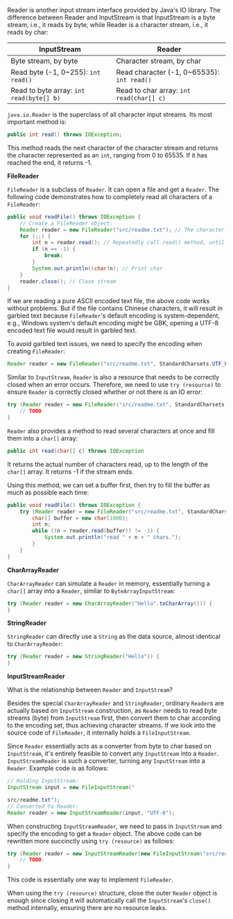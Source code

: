Reader is another input stream interface provided by Java's IO library. The difference between Reader and InputStream is that InputStream is a byte stream, i.e., it reads by byte, while Reader is a character stream, i.e., it reads by char:

| InputStream            | Reader               |
| ---------------------- | -------------------- |
| Byte stream, by byte   | Character stream, by char |
| Read byte (-1, 0~255): `int read()` | Read character (-1, 0~65535): `int read()` |
| Read to byte array: `int read(byte[] b)` | Read to char array: `int read(char[] c)` |

`java.io.Reader` is the superclass of all character input streams. Its most important method is:

```java
public int read() throws IOException;
```

This method reads the next character of the character stream and returns the character represented as an `int`, ranging from 0 to 65535. If it has reached the end, it returns -1.

**FileReader**

`FileReader` is a subclass of `Reader`. It can open a file and get a `Reader`. The following code demonstrates how to completely read all characters of a `FileReader`:

```java
public void readFile() throws IOException {
    // Create a FileReader object:
    Reader reader = new FileReader("src/readme.txt"); // The character encoding is ???
    for (;;) {
        int n = reader.read(); // Repeatedly call read() method, until it returns -1
        if (n == -1) {
            break;
        }
        System.out.println((char)n); // Print char
    }
    reader.close(); // Close stream
}
```

If we are reading a pure ASCII encoded text file, the above code works without problems. But if the file contains Chinese characters, it will result in garbled text because `FileReader`'s default encoding is system-dependent, e.g., Windows system's default encoding might be GBK, opening a UTF-8 encoded text file would result in garbled text.

To avoid garbled text issues, we need to specify the encoding when creating `FileReader`:

```java
Reader reader = new FileReader("src/readme.txt", StandardCharsets.UTF_8);
```

Similar to `InputStream`, `Reader` is also a resource that needs to be correctly closed when an error occurs. Therefore, we need to use `try (resource)` to ensure `Reader` is correctly closed whether or not there is an IO error:

```java
try (Reader reader = new FileReader("src/readme.txt", StandardCharsets.UTF_8)) {
    // TODO
}
```

`Reader` also provides a method to read several characters at once and fill them into a `char[]` array:

```java
public int read(char[] c) throws IOException
```

It returns the actual number of characters read, up to the length of the `char[]` array. It returns -1 if the stream ends.

Using this method, we can set a buffer first, then try to fill the buffer as much as possible each time:

```java
public void readFile() throws IOException {
    try (Reader reader = new FileReader("src/readme.txt", StandardCharsets.UTF_8)) {
        char[] buffer = new char[1000];
        int n;
        while ((n = reader.read(buffer)) != -1) {
            System.out.println("read " + n + " chars.");
        }
    }
}
```

**CharArrayReader**

`CharArrayReader` can simulate a `Reader` in memory, essentially turning a `char[]` array into a `Reader`, similar to `ByteArrayInputStream`:

```java
try (Reader reader = new CharArrayReader("Hello".toCharArray())) {
}
```

**StringReader**

`StringReader` can directly use a `String` as the data source, almost identical to `CharArrayReader`:

```java
try (Reader reader = new StringReader("Hello")) {
}
```

**InputStreamReader**

What is the relationship between `Reader` and `InputStream`?

Besides the special `CharArrayReader` and `StringReader`, ordinary `Reader`s are actually based on `InputStream` construction, as `Reader` needs to read byte streams (byte) from `InputStream` first, then convert them to char according to the encoding set, thus achieving character streams. If we look into the source code of `FileReader`, it internally holds a `FileInputStream`.

Since `Reader` essentially acts as a converter from byte to char based on `InputStream`, it's entirely feasible to convert any `InputStream` into a `Reader`. `InputStreamReader` is such a converter, turning any `InputStream` into a `Reader`. Example code is as follows:

```java
// Holding InputStream:
InputStream input = new FileInputStream("

src/readme.txt");
// Converted to Reader:
Reader reader = new InputStreamReader(input, "UTF-8");
```

When constructing `InputStreamReader`, we need to pass in `InputStream` and specify the encoding to get a `Reader` object. The above code can be rewritten more succinctly using `try (resource)` as follows:

```java
try (Reader reader = new InputStreamReader(new FileInputStream("src/readme.txt"), "UTF-8")) {
    // TODO:
}
```

This code is essentially one way to implement `FileReader`.

When using the `try (resource)` structure, close the outer `Reader` object is enough since closing it will automatically call the `InputStream`'s `close()` method internally, ensuring there are no resource leaks.